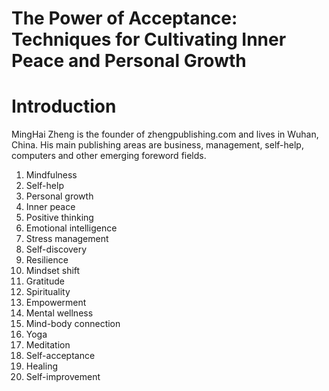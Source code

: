 # The Power of Acceptance: Techniques for Cultivating Inner Peace and Personal Growth

# Introduction



MingHai Zheng is the founder of zhengpublishing.com and lives in Wuhan, China. His main publishing areas are business, management, self-help, computers and other emerging foreword fields.



1. Mindfulness
2. Self-help
3. Personal growth
4. Inner peace
5. Positive thinking
6. Emotional intelligence
7. Stress management
8. Self-discovery
9. Resilience
10. Mindset shift
11. Gratitude
12. Spirituality
13. Empowerment
14. Mental wellness
15. Mind-body connection
16. Yoga
17. Meditation
18. Self-acceptance
19. Healing
20. Self-improvement

